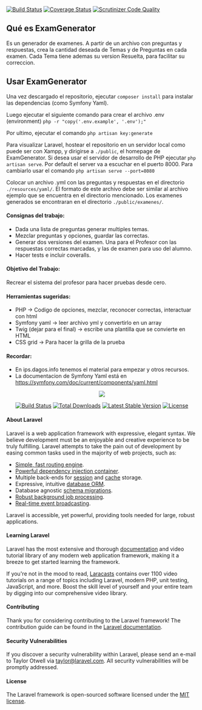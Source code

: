[![Build Status](https://travis-ci.org/urielman/ExamGenerator.svg?branch=master)](https://travis-ci.org/urielman/ExamGenerator) [![Coverage Status](https://coveralls.io/repos/github/urielman/ExamGenerator/badge.svg?branch=master)](https://coveralls.io/github/urielman/ExamGenerator?branch=master) [![Scrutinizer Code Quality](https://scrutinizer-ci.com/g/urielman/ExamGenerator/badges/quality-score.png?b=master)](https://scrutinizer-ci.com/g/urielman/ExamGenerator/?branch=master)

## Qué es ExamGenerator
Es un generador de examenes. A partir de un archivo con preguntas y respuestas, crea la cantidad deseada de Temas y de Preguntas en cada examen. Cada Tema tiene ademas su version Resuelta, para facilitar su correccion.

## Usar ExamGenerator
Una vez descargado el repositorio, ejecutar `composer install` para instalar las dependencias (como Symfony Yaml). 

Luego ejecutar el siguiente comando para crear el archivo .env (environment)
`php -r "copy('.env.example', '.env');"`

Por ultimo, ejecutar el comando `php artisan key:generate`

Para visualizar Laravel, hostear el repositorio en un servidor local como puede ser con Xampp, y dirigirse a `./public`, el homepage de ExamGenerator. Si desea usar el servidor de desarrollo de PHP ejecutar `php artisan serve`. Por default el server va a escuchar en el puerto 8000. Para cambiarlo usar el comando `php artisan serve --port=8080`

Colocar un archivo .yml con las preguntas y respuestas en el directorio `./resources/yaml/`. El formato de este archivo debe ser similar al archivo ejemplo que se encuentra en el directorio mencionado.
Los examenes generados se encontraran en el directorio `./public/examenes/`.

#### Consignas del trabajo:
- Dada una lista de preguntas generar multiples temas.
- Mezclar preguntas y opciones, guardar las correctas.
- Generar dos versiones del examen. Una para el Profesor con las respuestas correctas marcadas, y las de examen para uso del alumno.
- Hacer tests  e incluir coveralls.

#### Objetivo del Trabajo:
Recrear el sistema del profesor para hacer pruebas desde cero.

#### Herramientas sugeridas:
- PHP -> Codigo de opciones, mezclar, reconocer correctas, interactuar con html
- Symfony yaml -> leer archivo yml y convertirlo en un array
- Twig (dejar para el final) -> escribe una plantilla que se convierte en HTML
- CSS grid -> Para hacer la grilla de la prueba

#### Recordar:
- En ips.dagos.info tenemos el material para empezar y otros recursos.
- La documentacion de Symfony Yaml está en https://symfony.com/doc/current/components/yaml.html

<p align="center"><img src="https://laravel.com/assets/img/components/logo-laravel.svg"></p>

<p align="center">
<a href="https://travis-ci.org/laravel/framework"><img src="https://travis-ci.org/laravel/framework.svg" alt="Build Status"></a>
<a href="https://packagist.org/packages/laravel/framework"><img src="https://poser.pugx.org/laravel/framework/d/total.svg" alt="Total Downloads"></a>
<a href="https://packagist.org/packages/laravel/framework"><img src="https://poser.pugx.org/laravel/framework/v/stable.svg" alt="Latest Stable Version"></a>
<a href="https://packagist.org/packages/laravel/framework"><img src="https://poser.pugx.org/laravel/framework/license.svg" alt="License"></a>
</p>

#### About Laravel

Laravel is a web application framework with expressive, elegant syntax. We believe development must be an enjoyable and creative experience to be truly fulfilling. Laravel attempts to take the pain out of development by easing common tasks used in the majority of web projects, such as:

- [Simple, fast routing engine](https://laravel.com/docs/routing).
- [Powerful dependency injection container](https://laravel.com/docs/container).
- Multiple back-ends for [session](https://laravel.com/docs/session) and [cache](https://laravel.com/docs/cache) storage.
- Expressive, intuitive [database ORM](https://laravel.com/docs/eloquent).
- Database agnostic [schema migrations](https://laravel.com/docs/migrations).
- [Robust background job processing](https://laravel.com/docs/queues).
- [Real-time event broadcasting](https://laravel.com/docs/broadcasting).

Laravel is accessible, yet powerful, providing tools needed for large, robust applications.

#### Learning Laravel

Laravel has the most extensive and thorough [documentation](https://laravel.com/docs) and video tutorial library of any modern web application framework, making it a breeze to get started learning the framework.

If you're not in the mood to read, [Laracasts](https://laracasts.com) contains over 1100 video tutorials on a range of topics including Laravel, modern PHP, unit testing, JavaScript, and more. Boost the skill level of yourself and your entire team by digging into our comprehensive video library.

#### Contributing

Thank you for considering contributing to the Laravel framework! The contribution guide can be found in the [Laravel documentation](https://laravel.com/docs/contributions).

#### Security Vulnerabilities

If you discover a security vulnerability within Laravel, please send an e-mail to Taylor Otwell via [taylor@laravel.com](mailto:taylor@laravel.com). All security vulnerabilities will be promptly addressed.

#### License

The Laravel framework is open-sourced software licensed under the [MIT license](https://opensource.org/licenses/MIT).
